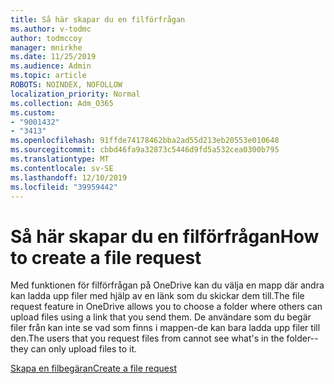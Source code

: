 ```yaml
---
title: Så här skapar du en filförfrågan
ms.author: v-todmc
author: todmccoy
manager: mnirkhe
ms.date: 11/25/2019
ms.audience: Admin
ms.topic: article
ROBOTS: NOINDEX, NOFOLLOW
localization_priority: Normal
ms.collection: Adm_O365
ms.custom:
- "9001432"
- "3413"
ms.openlocfilehash: 91ffde74178462bba2ad55d213eb20553e010648
ms.sourcegitcommit: cbbd46fa9a32873c5446d9fd5a532cea0300b795
ms.translationtype: MT
ms.contentlocale: sv-SE
ms.lasthandoff: 12/10/2019
ms.locfileid: "39959442"
---
```

# <a name="how-to-create-a-file-request"></a><span data-ttu-id="f0755-102">Så här skapar du en filförfrågan</span><span class="sxs-lookup"><span data-stu-id="f0755-102">How to create a file request</span></span>

<span data-ttu-id="f0755-103">Med funktionen för filförfrågan på OneDrive kan du välja en mapp där andra kan ladda upp filer med hjälp av en länk som du skickar dem till.</span><span class="sxs-lookup"><span data-stu-id="f0755-103">The file request feature in OneDrive allows you to choose a folder where others can upload files using a link that you send them.</span></span> <span data-ttu-id="f0755-104">De användare som du begär filer från kan inte se vad som finns i mappen-de kan bara ladda upp filer till den.</span><span class="sxs-lookup"><span data-stu-id="f0755-104">The users that you request files from cannot see what's in the folder--they can only upload files to it.</span></span>

[<span data-ttu-id="f0755-105">Skapa en filbegäran</span><span class="sxs-lookup"><span data-stu-id="f0755-105">Create a file request</span></span>](https://support.office.com/article/create-a-file-request-f54aa7f8-2589-4421-b351-d415fc3b83af)